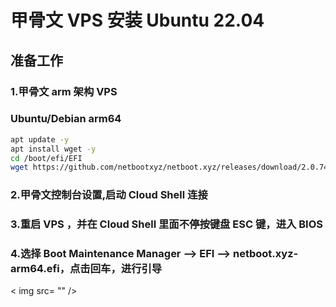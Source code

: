 # 甲骨文 VPS 安装 Ubuntu 22.04

## 准备工作

### 1.甲骨文 arm 架构 VPS

### Ubuntu/Debian arm64

```bash
apt update -y
apt install wget -y
cd /boot/efi/EFI
wget https://github.com/netbootxyz/netboot.xyz/releases/download/2.0.74/netboot.xyz-arm64.efi
```

### 2.甲骨文控制台设置,启动 Cloud Shell 连接

### 3.重启 VPS ，并在 Cloud Shell 里面不停按键盘 ESC 键，进入 BIOS

### 4.选择 Boot Maintenance Manager —> EFI —> netboot.xyz-arm64.efi，点击回车，进行引导

< img src= "" />